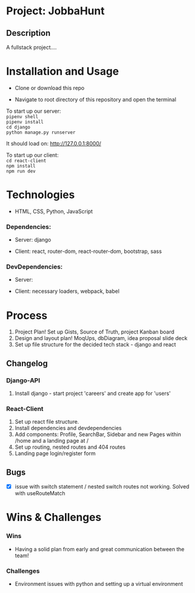 # Project: JobbaHunt

## Description 
A fullstack project....

# Installation and Usage
- Clone or download this repo  

- Navigate to root directory of this repository and open the terminal   

To start up our server:     
`pipenv shell`   
`pipenv install`   
`cd django`   
`python manage.py runserver`   

It should load on: http://127.0.0.1:8000/

To start up our client:   
`cd react-client`   
`npm install`     
`npm run dev`    

# Technologies
- HTML, CSS, Python, JavaScript   
### Dependencies: 
   - Server: django
   
   - Client: react, router-dom, react-router-dom, bootstrap, sass

### DevDependencies:
   - Server: 
   
   - Client: necessary loaders, webpack, babel
# Process 
1. Project Plan! Set up Gists, Source of Truth, project Kanban board  
2. Design and layout plan! MoqUps, dbDiagram, idea proposal slide deck 
3. Set up file structure for the decided tech stack - django and react

## Changelog
### Django-API
1. Install django - start project 'careers' and create app for 'users' 

### React-Client
1. Set up react file structure.
2. Install dependencies and devdependencies 
3. Add components: Profile, SearchBar, Sidebar and new Pages within /home and a landing page at /
4. Set up routing, nested routes and 404 routes
5. Landing page login/register form

## Bugs
- [x] issue with switch statement / nested switch routes not working. Solved with useRouteMatch

# Wins & Challenges

### Wins
- Having a solid plan from early and great communication between the team!
### Challenges
- Environment issues with python and setting up a virtual environment 